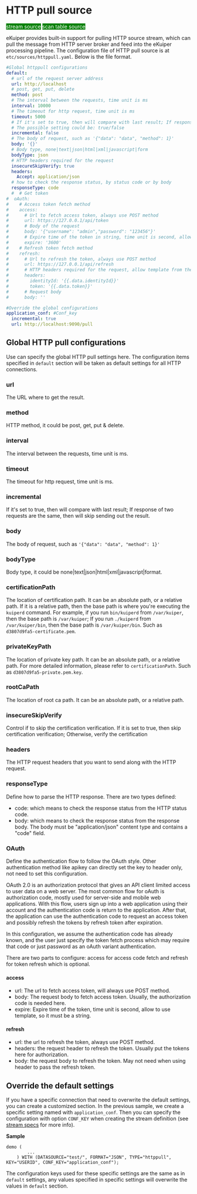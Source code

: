 # HTTP pull source 

<span style="background:green;color:white;">stream source</span>
<span style="background:green;color:white">scan table source</span>

eKuiper provides built-in support for pulling HTTP source stream, which can pull the message from HTTP server broker and feed into the eKuiper processing pipeline.  The configuration file of HTTP pull source is at `etc/sources/httppull.yaml`. Below is the file format.

```yaml
#Global httppull configurations
default:
  # url of the request server address
  url: http://localhost
  # post, get, put, delete
  method: post
  # The interval between the requests, time unit is ms
  interval: 10000
  # The timeout for http request, time unit is ms
  timeout: 5000
  # If it's set to true, then will compare with last result; If response of two requests are the same, then will skip sending out the result.
  # The possible setting could be: true/false
  incremental: false
  # The body of request, such as '{"data": "data", "method": 1}'
  body: '{}'
  # Body type, none|text|json|html|xml|javascript|form
  bodyType: json
  # HTTP headers required for the request
  insecureSkipVerify: true
  headers:
    Accept: application/json
  # how to check the response status, by status code or by body
  responseType: code
  #  # Get token
#  oAuth:
#    # Access token fetch method
#    access:
#      # Url to fetch access token, always use POST method
#      url: https://127.0.0.1/api/token
#      # Body of the request
#      body: '{"username": "admin","password": "123456"}'
#      # Expire time of the token in string, time unit is second, allow template
#      expire: '3600'
#    # Refresh token fetch method
#    refresh:
#      # Url to refresh the token, always use POST method
#      url: https://127.0.0.1/api/refresh
#      # HTTP headers required for the request, allow template from the access token
#      headers:
#        identityId: '{{.data.identityId}}'
#        token: '{{.data.token}}'
#      # Request body
#      body: ''

#Override the global configurations
application_conf: #Conf_key
  incremental: true
  url: http://localhost:9090/pull
```

## Global HTTP pull configurations

Use can specify the global HTTP pull settings here. The configuration items specified in `default` section will be taken as default settings for all HTTP connections. 

### url

The URL where to get the result.

### method
HTTP method, it could be post, get, put & delete.

### interval

The interval between the requests, time unit is ms.

### timeout

The timeout for http request, time unit is ms.

### incremental

If it's set to true, then will compare with last result; If response of two requests are the same, then will skip sending out the result.

### body

The body of request, such as `'{"data": "data", "method": 1}'`

### bodyType

Body type, it could be none|text|json|html|xml|javascript|format.

### certificationPath

The location of certification path. It can be an absolute path, or a relative path. If it is a relative path, then the base path is where you're executing the `kuiperd` command. For example, if you run `bin/kuiperd` from `/var/kuiper`, then the base path is `/var/kuiper`; If you run `./kuiperd` from `/var/kuiper/bin`, then the base path is `/var/kuiper/bin`.  Such as  `d3807d9fa5-certificate.pem`.

### privateKeyPath

The location of private key path. It can be an absolute path, or a relative path.  For more detailed information, please refer to `certificationPath`. Such as `d3807d9fa5-private.pem.key`.

### rootCaPath

The location of root ca path. It can be an absolute path, or a relative path.

### insecureSkipVerify

Control if to skip the certification verification. If it is set to true, then skip certification verification; Otherwise, verify the certification

### headers

The HTTP request headers that you want to send along with the HTTP request.

### responseType

Define how to parse the HTTP response. There are two types defined:
- code: which means to check the response status from the HTTP status code.
- body: which means to check the response status from the response body. The body must be "application/json" content type and contains a "code" field.

### OAuth

Define the authentication flow to follow the OAuth style. Other authentication method like apikey can directly set the key to header only, not need to set this configuration.

OAuth 2.0 is an authorization protocol that gives an API client limited access to user data on a web server. The most common flow for oAuth is authorization code, mostly used for server-side and mobile web applications. With this flow, users sign up into a web application using their account and the authentication code is return to the application. After that, the application can use the authentication code to request an access token and possibly refresh the tokens by refresh token after expiration.

In this configuration, we assume the authentication code has already known, and the user just specify the token fetch process which may require that code or just password as an oAuth variant authentication.

There are two parts to configure: access for access code fetch and refresh for token refresh which is optional.

#### access

- url: The url to fetch access token, will always use POST method.
- body: The request body to fetch access token. Usually, the authorization code is needed here.
- expire: Expire time of the token, time unit is second, allow to use template, so it must be a string.

#### refresh

- url: the url to refresh the token, always use POST method.
- headers: the request header to refresh the token. Usually put the tokens here for authorization.
- body: the request body to refresh the token. May not need when using header to pass the refresh token.


## Override the default settings

If you have a specific connection that need to overwrite the default settings, you can create a customized section. In the previous sample, we create a specific setting named with `application_conf`.  Then you can specify the configuration with option `CONF_KEY` when creating the stream definition (see [stream specs](../../../sqls/streams.md) for more info).

**Sample**

```
demo (
		...
	) WITH (DATASOURCE="test/", FORMAT="JSON", TYPE="httppull", KEY="USERID", CONF_KEY="application_conf");
```

The configuration keys used for these specific settings are the same as in `default` settings, any values specified in specific settings will overwrite the values in `default` section.

